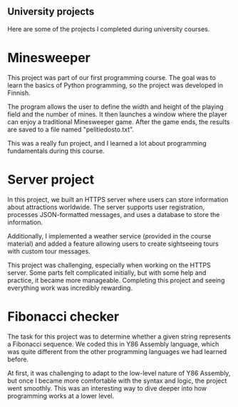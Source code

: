 ## University projects
Here are some of the projects I completed during university courses.

# Minesweeper
This project was part of our first programming course. The goal was to learn the basics of Python programming, so the project was developed in Finnish.

The program allows the user to define the width and height of the playing field and the number of mines. It then launches a window where the player can enjoy a traditional Minesweeper game. After the game ends, the results are saved to a file named "pelitiedosto.txt".

This was a really fun project, and I learned a lot about programming fundamentals during this course.

# Server project
In this project, we built an HTTPS server where users can store information about attractions worldwide. The server supports user registration, processes JSON-formatted messages, and uses a database to store the information.

Additionally, I implemented a weather service (provided in the course material) and added a feature allowing users to create sightseeing tours with custom tour messages.

This project was challenging, especially when working on the HTTPS server. Some parts felt complicated initially, but with some help and practice, it became more manageable. Completing this project and seeing everything work was incredibly rewarding.

# Fibonacci checker
The task for this project was to determine whether a given string represents a Fibonacci sequence. We coded this in Y86 Assembly language, which was quite different from the other programming languages we had learned before.

At first, it was challenging to adapt to the low-level nature of Y86 Assembly, but once I became more comfortable with the syntax and logic, the project went smoothly. This was an interesting way to dive deeper into how programming works at a lower level.

